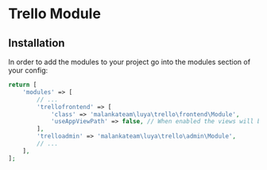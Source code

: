 # Trello Module
 
## Installation

In order to add the modules to your project go into the modules section of your config:

```php
return [
    'modules' => [
        // ...
        'trellofrontend' => [
            'class' => 'malankateam\luya\trello\frontend\Module',
            'useAppViewPath' => false, // When enabled the views will be looked up in the @app/views folder, otherwise the views shipped with the module will be used.
        ],
        'trelloadmin' => 'malankateam\luya\trello\admin\Module',
        // ...
    ],
];
```